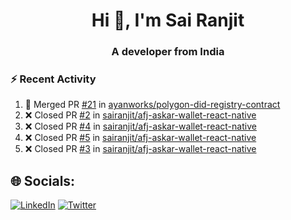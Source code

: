 <h1 align="center">Hi 👋, I'm Sai Ranjit</h1>
<h3 align="center">A developer from India</h3>

### :zap: Recent Activity

<!--START_SECTION:activity-->
1. 🎉 Merged PR [#21](https://github.com/ayanworks/polygon-did-registry-contract/pull/21) in [ayanworks/polygon-did-registry-contract](https://github.com/ayanworks/polygon-did-registry-contract)
2. ❌ Closed PR [#2](https://github.com/sairanjit/afj-askar-wallet-react-native/pull/2) in [sairanjit/afj-askar-wallet-react-native](https://github.com/sairanjit/afj-askar-wallet-react-native)
3. ❌ Closed PR [#4](https://github.com/sairanjit/afj-askar-wallet-react-native/pull/4) in [sairanjit/afj-askar-wallet-react-native](https://github.com/sairanjit/afj-askar-wallet-react-native)
4. ❌ Closed PR [#5](https://github.com/sairanjit/afj-askar-wallet-react-native/pull/5) in [sairanjit/afj-askar-wallet-react-native](https://github.com/sairanjit/afj-askar-wallet-react-native)
5. ❌ Closed PR [#3](https://github.com/sairanjit/afj-askar-wallet-react-native/pull/3) in [sairanjit/afj-askar-wallet-react-native](https://github.com/sairanjit/afj-askar-wallet-react-native)
<!--END_SECTION:activity-->

## 🌐 Socials:
[![LinkedIn](https://img.shields.io/badge/LinkedIn-%230077B5.svg?logo=linkedin&logoColor=white)](https://linkedin.com/in/sairanjit) [![Twitter](https://img.shields.io/badge/Twitter-%231DA1F2.svg?logo=Twitter&logoColor=white)](https://twitter.com/sairanjit_) 
